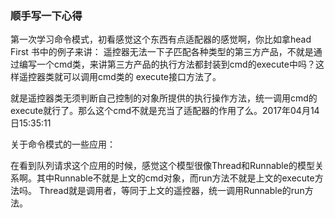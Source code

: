 ### 顺手写一下心得

第一次学习命令模式，初看感觉这个东西有点适配器的感觉啊，你比如拿head First 书中的例子来讲：
遥控器无法一下子匹配各种类型的第三方产品，不就是通过编写一个cmd类，来讲第三方产品的执行方法都封装到cmd的execute中吗？这样遥控器类就可以调用cmd类的
execute接口方法了。

就是遥控器类无须判断自己控制的对象所提供的执行操作方法，统一调用cmd的execute就行了。那么这个cmd不就是充当了适配器的作用了么。2017年04月14日15:35:11

关于命令模式的一些应用：

在看到队列请求这个应用的时候，感觉这个模型很像Thread和Runnable的模型关系啊。其中Runnable不就是上文的cmd对象，而run方法不就是上文的execute方法吗。
Thread就是调用者，等同于上文的遥控器，统一调用Runnable的run方法。